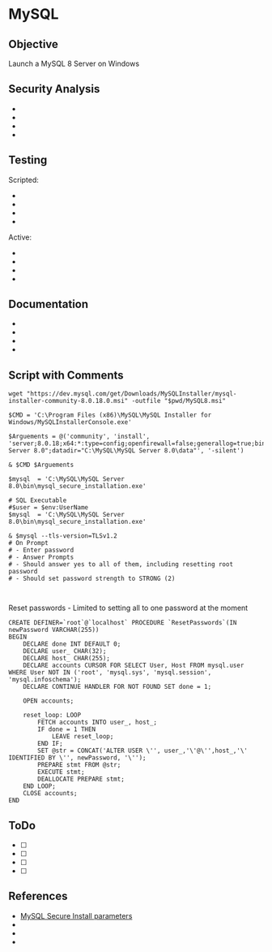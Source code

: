 # MySQL
## Objective
Launch a MySQL 8 Server on Windows


## Security Analysis

- 
-
-
-

## Testing

Scripted: 

-
-
-
-

Active:

-
-
-
-

## Documentation

-
-
-
-

## Script with Comments

```
wget "https://dev.mysql.com/get/Downloads/MySQLInstaller/mysql-installer-community-8.0.18.0.msi" -outfile "$pwd/MySQL8.msi"

$CMD = 'C:\Program Files (x86)\MySQL\MySQL Installer for Windows/MySQLInstallerConsole.exe'

$Arguements = @('community', 'install', 'server;8.0.18;x64:*:type=config;openfirewall=false;generallog=true;binlog=true;serverid=4000;enable_tcpip=true;port=3306;rootpasswd=passwordhere;installdir="C:\MySQL\MySQL Server 8.0";datadir="C:\MySQL\MySQL Server 8.0\data"', '-silent')

& $CMD $Arguements

$mysql  = 'C:\MySQL\MySQL Server 8.0\bin\mysql_secure_installation.exe'

# SQL Executable
#$user = $env:UserName
$mysql  = 'C:\MySQL\MySQL Server 8.0\bin\mysql_secure_installation.exe'

& $mysql --tls-version=TLSv1.2
# On Prompt
# - Enter password
# - Answer Prompts
# - Should answer yes to all of them, including resetting root password
# - Should set password strength to STRONG (2)



```
Reset passwords - Limited to setting all to one password at the moment
```
CREATE DEFINER=`root`@`localhost` PROCEDURE `ResetPasswords`(IN newPassword VARCHAR(255))
BEGIN
	DECLARE done INT DEFAULT 0;
    DECLARE user_ CHAR(32);
    DECLARE host_ CHAR(255);
    DECLARE accounts CURSOR FOR SELECT User, Host FROM mysql.user WHERE User NOT IN ('root', 'mysql.sys', 'mysql.session', 'mysql.infoschema');
    DECLARE CONTINUE HANDLER FOR NOT FOUND SET done = 1;
    
    OPEN accounts;
	
    reset_loop: LOOP
		FETCH accounts INTO user_, host_;
        IF done = 1 THEN
			LEAVE reset_loop;
		END IF;
        SET @str = CONCAT('ALTER USER \'', user_,'\'@\'',host_,'\' IDENTIFIED BY \'', newPassword, '\'');
        PREPARE stmt FROM @str;
        EXECUTE stmt;
        DEALLOCATE PREPARE stmt;
	END LOOP;
    CLOSE accounts;
END
```
## ToDo

- [ ]   
- [ ]   
- [ ]   
- [ ]   

## References

- [MySQL Secure Install parameters](https://dev.mysql.com/doc/refman/8.0/en/mysql-secure-installation.html)
- []()
- []()
- []()
